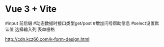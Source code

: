 # Vue 3 + Vite


#input 前后缀
#动态数据时接口类型get/post
#增加问号帮助信息
#select设置默认值
选择输入列
表单栅格



http://cdn.kcz66.com/k-form-design.html
